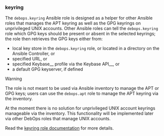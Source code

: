 ### keyring

The `debops.keyring` Ansible role is designed as a helper for other
Ansible roles that manages the APT keyring as well as the GPG keyrings
on unprivileged UNIX accounts. Other Ansible roles can tell the
`debops.keyring` role which GPG keys should be present or absent in the
selected keyrings; the role then retrieves the GPG keys either from:

-   local key store in the `debops.keyring` role, or located in a
    directory on the Ansible Controller, or
-   specified URL, or
-   specified <span class="title-ref">Keybase</span>\_\_ profile via the
    <span class="title-ref">Keybase API</span>\_\_, or
-   a default GPG keyserver, if defined

Warning

The role is not meant to be used via Ansible inventory to manage the APT
or GPG keys; users can use the `debops.apt` role to manage the APT
keyring via the inventory.

At the moment there is no solution for unprivileged UNIX account
keyrings manageable via the inventory. This functionality will be
implemented later via other DebOps roles that manage UNIX accounts.

Read the [keyring role documentation](https://docs.debops.org/en/master/ansible/roles/keyring/) for more details.
